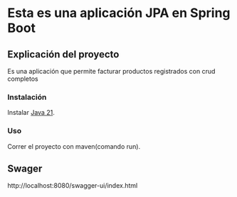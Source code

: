 # Esta es una aplicación JPA en Spring Boot

## Explicación del proyecto

Es una aplicación que permite facturar productos registrados con crud completos

### Instalación

Instalar [Java 21](https://adoptium.net/temurin/releases/).

### Uso

Correr el proyecto con maven(comando run).

## Swager
http://localhost:8080/swagger-ui/index.html